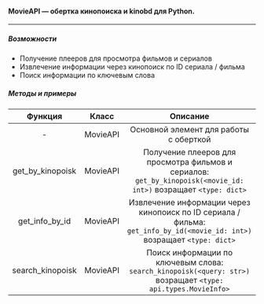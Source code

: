 #### MovieAPI — обертка кинопоиска и kinobd для Python. 

------

##### Возможности

- Получение плееров для просмотра фильмов и сериалов
- Извлечение информации через кинопоиск по ID сериала / фильма
- Поиск информации по ключевым слова

##### Методы и примеры

|     Функция      |  Класс   |                           Описание                           |
| :--------------: | :------: | :----------------------------------------------------------: |
|        -         | MovieAPI |            Основной элемент для работы с оберткой            |
| get_by_kinopoisk | MovieAPI | Получение плееров для просмотра фильмов и сериалов: `get_by_kinopoisk(<movie_id: int>)` возращает `<type: dict>` |
|  get_info_by_id  | MovieAPI | Извлечение информации через кинопоиск по ID сериала / фильма: `get_info_by_id(<movie_id: int>)` возращает `<type: dict>` |
| search_kinopoisk | MovieAPI | Поиск информации по ключевым слова: `search_kinopoisk(<query: str>)` возращает `<type: api.types.MovieInfo>` |

